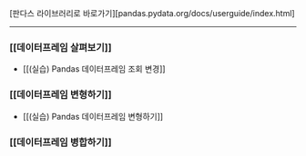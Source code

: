 [판다스 라이브러리로 바로가기][pandas.pydata.org/docs/userguide/index.html]
___
### [[데이터프레임 살펴보기]]
- [[(실습) Pandas 데이터프레임 조회 변경]]
### [[데이터프레임 변형하기]]
- [[(실습) Pandas 데이터프레임 변형하기]]
### [[데이터프레임 병합하기]]
